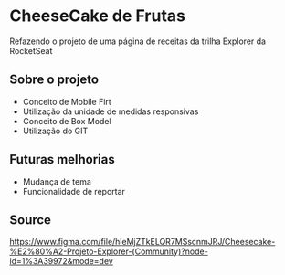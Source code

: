 
# CheeseCake de Frutas

Refazendo o projeto de uma página de receitas da trilha Explorer da RocketSeat


## Sobre o projeto

- Conceito de Mobile Firt
- Utilização da unidade de medidas responsivas 
- Conceito de Box Model
- Utilização do GIT 

## Futuras melhorias

- Mudança de tema
- Funcionalidade de reportar 





## Source

https://www.figma.com/file/hleMjZTkELQR7MSscnmJRJ/Cheesecake-%E2%80%A2-Projeto-Explorer-(Community)?node-id=1%3A39972&mode=dev

